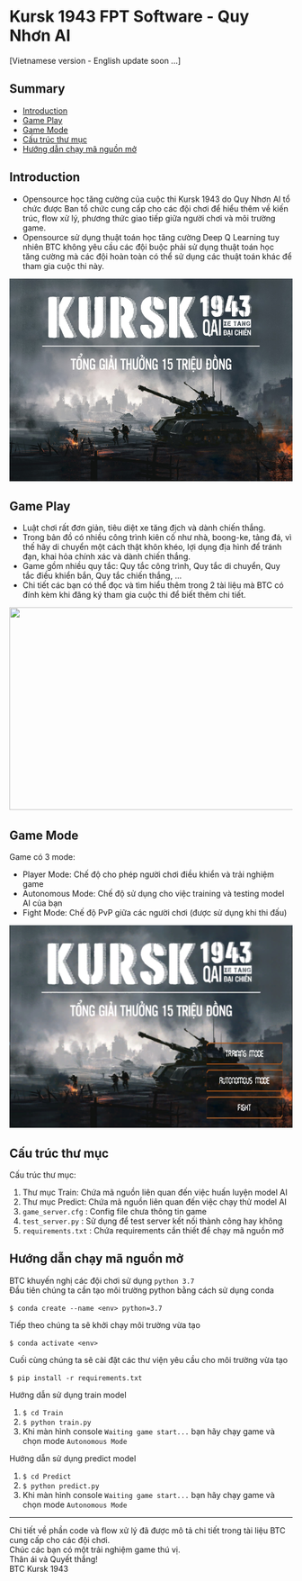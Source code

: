 # Kursk 1943 FPT Software - Quy Nhơn AI
[Vietnamese version - English update soon ...]
## Summary
* [Introduction](#Introduction)
* [Game Play](#Game-Play)
* [Game Mode](#Game-Mode)
* [Cấu trúc thư mục](#Cấu-trúc-thư-mục)
* [Hướng dẫn chạy mã nguồn mở](#Hướng-dẫn-chạy-mã-nguồn-mở)

## Introduction
* Opensource học tăng cường của cuộc thi Kursk 1943 do Quy Nhơn AI tổ chức được Ban tổ chức cung cấp cho các đội chơi để hiểu thêm về kiến trúc, flow xử lý, phương thức giao tiếp giữa người chơi và môi trường game.
* Opensource sử dụng thuật toán học tăng cường Deep Q Learning tuy nhiên BTC không yêu cầu các đội buộc phải sử dụng thuật toán học tăng cường mà các đội hoàn toàn có thể sử dụng các thuật toán khác để tham gia cuộc thi này.

<p align="center">
<img src="./img/poster.jpg" alt="Poster" width="640" height="360"/>
</p>

## Game Play
* Luật chơi rất đơn giản, tiêu diệt xe tăng địch và dành chiến thắng. 
* Trong bản đồ có nhiều công trình kiên cố như nhà, boong-ke, tảng đá, vì thế hãy di chuyển một cách thật khôn khéo, lợi dụng địa hình để tránh đạn, khai hỏa chính xác và dành chiến thắng.
* Game gồm nhiều quy tắc: Quy tắc công trình, Quy tắc di chuyển, Quy tắc điều khiển bắn, Quy tắc chiến thắng, ...
* Chi tiết các bạn có thể đọc và tìm hiểu thêm trong 2 tài liệu mà BTC có đính kèm khi đăng ký tham gia cuộc thi để biết thêm chi tiết.

<p align="center">
<img src="./img/gameplay.gif" width="640" height="360"/>
</p>

## Game Mode

Game có 3 mode:
* Player Mode: Chế độ cho phép người chơi điều khiển và trải nghiệm game
* Autonomous Mode: Chế độ sử dụng cho việc training và testing model AI của bạn
* Fight Mode: Chế độ PvP giữa các người chơi (được sử dụng khi thi đấu)

<p align="center">
<img src="./img/game_menu.png" width="640" height="360"/>
</p>

## Cấu trúc thư mục

Cấu trúc thư mục:
1. Thư mục Train: Chứa mã nguồn liên quan đến việc huấn luyện model AI
2. Thư mục Predict: Chứa mã nguồn liên quan đến việc chạy thử model AI
3. `game_server.cfg` : Config file chưa thông tin game
4. `test_server.py` : Sử dụng để test server kết nối thành công hay không
5. `requirements.txt` : Chứa requirements cần thiết để chạy mã nguồn mở

## Hướng dẫn chạy mã nguồn mở

BTC khuyến nghị các đội chơi sử dụng `python 3.7`<br>
Đầu tiên chúng ta cần tạo môi trường python bằng cách sử dụng conda

`$ conda create --name <env> python=3.7`

Tiếp theo chúng ta sẽ khởi chạy môi trường vừa tạo

`$ conda activate <env> `

Cuối cùng chúng ta sẽ cài đặt các thư viện yêu cầu cho môi trường vừa tạo

`$ pip install -r requirements.txt`

Hướng dẫn sử dụng train model

1. `$ cd Train`
2. `$ python train.py`
3. Khi màn hình console `Waiting game start...` bạn hãy chạy game và chọn mode `Autonomous Mode`

Hướng dẫn sử dụng predict model

1. `$ cd Predict`
2. `$ python predict.py`
3. Khi màn hình console `Waiting game start...` bạn hãy chạy game và chọn mode `Autonomous Mode`


--------------------------

Chi tiết về phần code và flow xử lý đã được mô tả chi tiết trong tài liệu BTC cung cấp cho các đội chơi.
<br>
Chúc các bạn có một trải nghiệm game thú vị.
<br>
Thân ái và Quyết thắng!
<br>
BTC Kursk 1943

